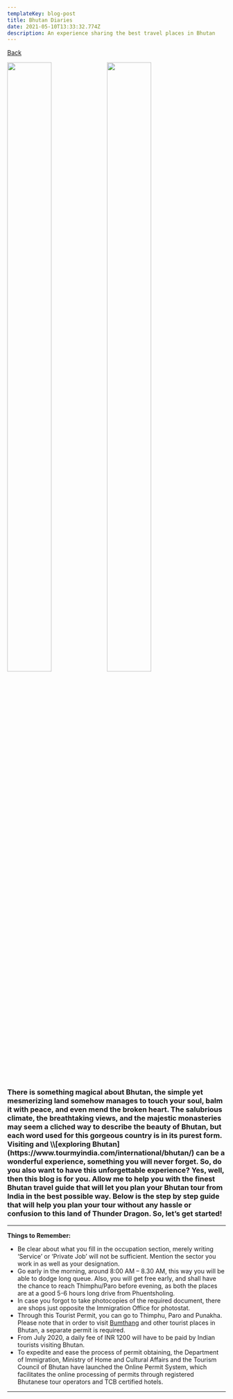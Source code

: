 ```yaml
---
templateKey: blog-post
title: Bhutan Diaries
date: 2021-05-10T13:33:32.774Z
description: An experience sharing the best travel places in Bhutan
---
```

<a href="/">Back</a>
<p ><img align="left" src='https://cdn-bpkjk.nitrocdn.com/zNnfOmyUwiKtpHiEUZHMZhfvYPMQKjOO/assets/static/optimized/rev-1601233/blog/wp-content/uploads/2018/11/Bhutan-Travel-Guide-from-India.jpg' height="60%" width="45%" /> <img src='https://cdn-bpkjk.nitrocdn.com/zNnfOmyUwiKtpHiEUZHMZhfvYPMQKjOO/assets/static/optimized/rev-1601233/blog/wp-content/uploads/2017/09/Hotel-Bookings-in-Bhutan.jpg' height="60%" width="45%" /> <h3>There is something magical about Bhutan, the simple yet mesmerizing land somehow manages to touch your soul, balm it with peace, and even mend the broken heart. The salubrious climate, the breathtaking views, and the majestic monasteries may seem a cliched way to describe the beauty of Bhutan, but each word used for this gorgeous country is in its purest form. Visiting and \\[exploring Bhutan](https://www.tourmyindia.com/international/bhutan/) can be a wonderful experience, something you will never forget. So, do you also want to have this unforgettable experience? Yes, well, then this blog is for you. Allow me to help you with the finest Bhutan travel guide that will let you plan your Bhutan tour from India in the best possible way. Below is the step by step guide that will help you plan your tour without any hassle or confusion to this land of Thunder Dragon. So, let’s get started!</h3></p>

- - -

**Things to Remember:**

* Be clear about what you fill in the occupation section, merely writing ‘Service’ or ‘Private Job’ will not be sufficient. Mention the sector you work in as well as your designation.
* Go early in the morning, around 8:00 AM – 8.30 AM, this way you will be able to dodge long queue. Also, you will get free early, and shall have the chance to reach Thimphu/Paro before evening, as both the places are at a good 5-6 hours long drive from Phuentsholing.
* In case you forgot to take photocopies of the required document, there are shops just opposite the Immigration Office for photostat.
* Through this Tourist Permit, you can go to Thimphu, Paro and Punakha. Please note that in order to visit [Bumthang](https://www.tourmyindia.com/international/bhutan/bumthang/) and other tourist places in Bhutan, a separate permit is required.
* From July 2020, a daily fee of INR 1200 will have to be paid by Indian tourists visiting Bhutan.
* To expedite and ease the process of permit obtaining, the Department of Immigration, Ministry of Home and Cultural Affairs and the Tourism Council of Bhutan have launched the Online Permit System, which facilitates the online processing of permits through registered Bhutanese tour operators and TCB certified hotels.

- - -